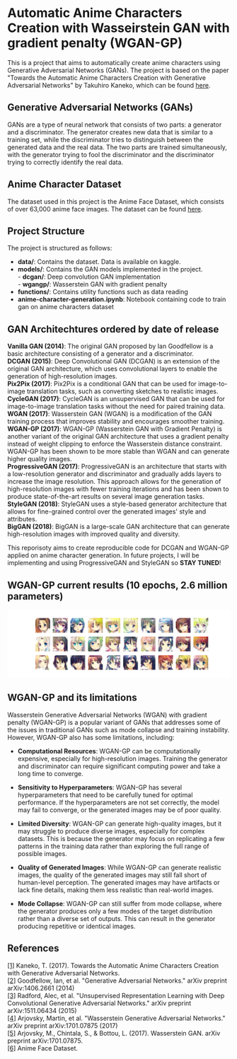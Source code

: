 # Automatic Anime Characters Creation with Wasseirstein GAN with gradient penalty (WGAN-GP)
This is a project that aims to automatically create anime characters using Generative Adversarial Networks (GANs). The project is based on the paper "Towards the Automatic Anime Characters Creation with Generative Adversarial Networks" by Takuhiro Kaneko, which can be found [here](https://arxiv.org/pdf/1708.05509.pdf).

## Generative Adversarial Networks (GANs)
GANs are a type of neural network that consists of two parts: a generator and a discriminator. The generator creates new data that is similar to a training set, while the discriminator tries to distinguish between the generated data and the real data. The two parts are trained simultaneously, with the generator trying to fool the discriminator and the discriminator trying to correctly identify the real data.

## Anime Character Dataset
The dataset used in this project is the Anime Face Dataset, which consists of over 63,000 anime face images. The dataset can be found [here](https://www.kaggle.com/datasets/splcher/animefacedataset).

## Project Structure
The project is structured as follows:
- **data/**: Contains the dataset. Data is available on kaggle.
- **models/**: Contains the GAN models implemented in the project.  
         - **dcgan/**: Deep convolution GAN implementation  
         - **wgangp/**: Wasserstein GAN with gradient penalty  
- **functions/**: Contains utility functions such as data reading
- **anime-character-generation.ipynb**: Notebook containing code to train gan on anime characters dataset

## GAN Architechtures ordered by date of release
**Vanilla GAN (2014)**: The original GAN proposed by Ian Goodfellow is a basic architecture consisting of a generator and a discriminator.  
**DCGAN (2015)**: Deep Convolutional GAN (DCGAN) is an extension of the original GAN architecture, which uses convolutional layers to enable the generation of high-resolution images.  
**Pix2Pix (2017)**: Pix2Pix is a conditional GAN that can be used for image-to-image translation tasks, such as converting sketches to realistic images.  
**CycleGAN (2017)**: CycleGAN is an unsupervised GAN that can be used for image-to-image translation tasks without the need for paired training data.  
**WGAN (2017)**: Wasserstein GAN (WGAN) is a modification of the GAN training process that improves stability and encourages smoother training.  
**WGAN-GP (2017)**: WGAN-GP (Wasserstein GAN with Gradient Penalty) is another variant of the original GAN architecture that uses a gradient penalty instead of weight clipping to enforce the Wasserstein distance constraint. WGAN-GP has been shown to be more stable than WGAN and can generate higher quality images.  
**ProgressiveGAN (2017)**: ProgressiveGAN is an architecture that starts with a low-resolution generator and discriminator and gradually adds layers to increase the image resolution. This approach allows for the generation of high-resolution images with fewer training iterations and has been shown to produce state-of-the-art results on several image generation tasks.  
**StyleGAN (2018)**: StyleGAN uses a style-based generator architecture that allows for fine-grained control over the generated images' style and attributes.  
**BigGAN (2018)**: BigGAN is a large-scale GAN architecture that can generate high-resolution images with improved quality and diversity.  

This reporisoty aims to create reproducible code for DCGAN and WGAN-GP applied on anime character generation. In future projects, I will be implementing and using ProgressiveGAN and StyleGAN so **STAY TUNED**!  

## WGAN-GP current results (10 epochs, 2.6 million parameters)
<p align="center">
<img src="result_by_epoch/generated_epoch9.png">
</p> 

## WGAN-GP and its limitations
Wasserstein Generative Adversarial Networks (WGAN) with gradient penalty (WGAN-GP) is a popular variant of GANs that addresses some of the issues in traditional GANs such as mode collapse and training instability. However, WGAN-GP also has some limitations, including:

- **Computational Resources**: WGAN-GP can be computationally expensive, especially for high-resolution images. Training the generator and discriminator can require significant computing power and take a long time to converge.

- **Sensitivity to Hyperparameters**: WGAN-GP has several hyperparameters that need to be carefully tuned for optimal performance. If the hyperparameters are not set correctly, the model may fail to converge, or the generated images may be of poor quality.

- **Limited Diversity**: WGAN-GP can generate high-quality images, but it may struggle to produce diverse images, especially for complex datasets. This is because the generator may focus on replicating a few patterns in the training data rather than exploring the full range of possible images.

- **Quality of Generated Images**: While WGAN-GP can generate realistic images, the quality of the generated images may still fall short of human-level perception. The generated images may have artifacts or lack fine details, making them less realistic than real-world images.

- **Mode Collapse**: WGAN-GP can still suffer from mode collapse, where the generator produces only a few modes of the target distribution rather than a diverse set of outputs. This can result in the generator producing repetitive or identical images.

## References
[[1]](https://arxiv.org/pdf/1708.05509.pdf) Kaneko, T. (2017). Towards the Automatic Anime Characters Creation with Generative Adversarial Networks.   
[[2]](https://arxiv.org/abs/1406.2661) Goodfellow, Ian, et al. "Generative Adversarial Networks." arXiv preprint arXiv:1406.2661 (2014)   
[[3]](https://arxiv.org/abs/1511.06434) Radford, Alec, et al. "Unsupervised Representation Learning with Deep Convolutional Generative Adversarial Networks." arXiv preprint arXiv:1511.06434 (2015)   
[[4]](https://arxiv.org/abs/1701.07875) Arjovsky, Martin, et al. "Wasserstein Generative Adversarial Networks." arXiv preprint arXiv:1701.07875 (2017)   
[[5]](https://arxiv.org/abs/1701.07875) Arjovsky, M., Chintala, S., & Bottou, L. (2017). Wasserstein GAN. arXiv preprint arXiv:1701.07875.  
[[6]](https://www.kaggle.com/splcher/animefacedataset) Anime Face Dataset.    
